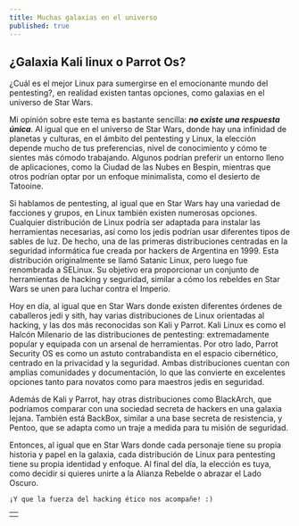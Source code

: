 ```yaml
---
title: Muchas galaxias en el universo
published: true
---
```


## ¿Galaxia Kali linux o Parrot Os?

¿Cuál es el mejor Linux para sumergirse en el emocionante mundo del pentesting?, en realidad existen tantas opciones, como galaxias en el universo de Star Wars.

Mi opinión sobre este tema es bastante sencilla: **_no existe una respuesta única_**. Al igual que en el universo de Star Wars, donde hay una infinidad de planetas y culturas, en el ámbito del pentesting y Linux, la elección depende mucho de tus preferencias, nivel de conocimiento y cómo te sientes más cómodo trabajando. Algunos podrían preferir un entorno lleno de aplicaciones, como la Ciudad de las Nubes en Bespin, mientras que otros podrían optar por un enfoque minimalista, como el desierto de Tatooine.

Si hablamos de pentesting, al igual que en Star Wars hay una variedad de facciones y grupos, en Linux también existen numerosas opciones. Cualquier distribución de Linux podría ser adaptada para instalar las herramientas necesarias, así como los jedis podrían usar diferentes tipos de sables de luz. De hecho, una de las primeras distribuciones centradas en la seguridad informática fue creada por hackers de Argentina en 1999. Esta distribución originalmente se llamó Satanic Linux, pero luego fue renombrada a SELinux. Su objetivo era proporcionar un conjunto de herramientas de hacking y seguridad, similar a cómo los rebeldes en Star Wars se unen para luchar contra el Imperio.

Hoy en día, al igual que en Star Wars donde existen diferentes órdenes de caballeros jedi y sith, hay varias distribuciones de Linux orientadas al hacking, y las dos más reconocidas son Kali y Parrot. Kali Linux es como el Halcón Milenario de las distribuciones de pentesting: extremadamente popular y equipada con un arsenal de herramientas. Por otro lado, Parrot Security OS es como un astuto contrabandista en el espacio cibernético, centrado en la privacidad y la seguridad. Ambas distribuciones cuentan con amplias comunidades y documentación, lo que las convierte en excelentes opciones tanto para novatos como para maestros jedis en seguridad.

Además de Kali y Parrot, hay otras distribuciones como BlackArch, que podríamos comparar con una sociedad secreta de hackers en una galaxia lejana. También está BackBox, similar a una base secreta de resistencia, y Pentoo, que se adapta como un traje a medida para tu misión de seguridad.

Entonces, al igual que en Star Wars donde cada personaje tiene su propia historia y papel en la galaxia, cada distribución de Linux para pentesting tiene su propia identidad y enfoque. Al final del día, la elección es tuya, como decidir si quieres unirte a la Alianza Rebelde o abrazar el Lado Oscuro. 


```
¡Y que la fuerza del hacking ético nos acompañe! :)
```



|   |
|:--|
|   |
